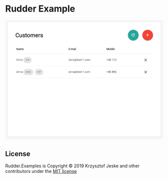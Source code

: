 # Rudder Example

![App](https://raw.githubusercontent.com/kjeske/rudder-example/master/docs/img/app.png)

## License

Rudder.Examples is Copyright © 2019 Krzysztof Jeske and other contributors under the [MIT license](https://raw.githubusercontent.com/kjeske/rudder-example/master/LICENSE.txt)